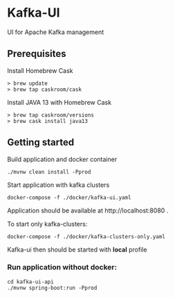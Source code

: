 # Kafka-UI

UI for Apache Kafka management

## Prerequisites

Install Homebrew Cask
```
> brew update
> brew tap caskroom/cask
```

Install JAVA 13 with Homebrew Cask
```
> brew tap caskroom/versions
> brew cask install java13
```


## Getting started

Build application and docker container

```
./mvnw clean install -Pprod
```

Start application with kafka clusters

```
docker-compose -f ./docker/kafka-ui.yaml
```

Application should be available at http://localhost:8080 .

To start only kafka-clusters:

```
docker-compose -f ./docker/kafka-clusters-only.yaml
```

Kafka-ui then should be started with **local** profile

### Run application without docker:

```
cd kafka-ui-api
./mvnw spring-boot:run -Pprod
```
